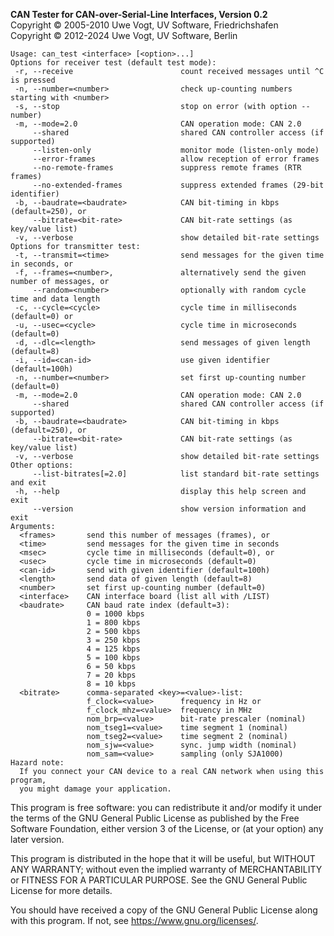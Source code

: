 __CAN Tester for CAN-over-Serial-Line Interfaces, Version 0.2__ \
Copyright &copy; 2005-2010 Uwe Vogt, UV Software, Friedrichshafen \
Copyright &copy; 2012-2024 Uwe Vogt, UV Software, Berlin

```
Usage: can_test <interface> [<option>...]
Options for receiver test (default test mode):
 -r, --receive                        count received messages until ^C is pressed
 -n, --number=<number>                check up-counting numbers starting with <number>
 -s, --stop                           stop on error (with option --number)
 -m, --mode=2.0                       CAN operation mode: CAN 2.0
     --shared                         shared CAN controller access (if supported)
     --listen-only                    monitor mode (listen-only mode)
     --error-frames                   allow reception of error frames
     --no-remote-frames               suppress remote frames (RTR frames)
     --no-extended-frames             suppress extended frames (29-bit identifier)
 -b, --baudrate=<baudrate>            CAN bit-timing in kbps (default=250), or
     --bitrate=<bit-rate>             CAN bit-rate settings (as key/value list)
 -v, --verbose                        show detailed bit-rate settings
Options for transmitter test:
 -t, --transmit=<time>                send messages for the given time in seconds, or
 -f, --frames=<number>,               alternatively send the given number of messages, or
     --random=<number>                optionally with random cycle time and data length
 -c, --cycle=<cycle>                  cycle time in milliseconds (default=0) or
 -u, --usec=<cycle>                   cycle time in microseconds (default=0)
 -d, --dlc=<length>                   send messages of given length (default=8)
 -i, --id=<can-id>                    use given identifier (default=100h)
 -n, --number=<number>                set first up-counting number (default=0)
 -m, --mode=2.0                       CAN operation mode: CAN 2.0
     --shared                         shared CAN controller access (if supported)
 -b, --baudrate=<baudrate>            CAN bit-timing in kbps (default=250), or
     --bitrate=<bit-rate>             CAN bit-rate settings (as key/value list)
 -v, --verbose                        show detailed bit-rate settings
Other options:
     --list-bitrates[=2.0]            list standard bit-rate settings and exit
 -h, --help                           display this help screen and exit
     --version                        show version information and exit
Arguments:
  <frames>       send this number of messages (frames), or
  <time>         send messages for the given time in seconds
  <msec>         cycle time in milliseconds (default=0), or 
  <usec>         cycle time in microseconds (default=0)
  <can-id>       send with given identifier (default=100h)
  <length>       send data of given length (default=8)
  <number>       set first up-counting number (default=0)
  <interface>    CAN interface board (list all with /LIST)
  <baudrate>     CAN baud rate index (default=3):
                 0 = 1000 kbps
                 1 = 800 kbps
                 2 = 500 kbps
                 3 = 250 kbps
                 4 = 125 kbps
                 5 = 100 kbps
                 6 = 50 kbps
                 7 = 20 kbps
                 8 = 10 kbps
  <bitrate>      comma-separated <key>=<value>-list:
                 f_clock=<value>      frequency in Hz or
                 f_clock_mhz=<value>  frequency in MHz
                 nom_brp=<value>      bit-rate prescaler (nominal)
                 nom_tseg1=<value>    time segment 1 (nominal)
                 nom_tseg2=<value>    time segment 2 (nominal)
                 nom_sjw=<value>      sync. jump width (nominal)
                 nom_sam=<value>      sampling (only SJA1000)
Hazard note:
  If you connect your CAN device to a real CAN network when using this program,
  you might damage your application.
```

This program is free software: you can redistribute it and/or modify
it under the terms of the GNU General Public License as published by
the Free Software Foundation, either version 3 of the License, or
(at your option) any later version.

This program is distributed in the hope that it will be useful,
but WITHOUT ANY WARRANTY; without even the implied warranty of
MERCHANTABILITY or FITNESS FOR A PARTICULAR PURPOSE.  See the
GNU General Public License for more details.

You should have received a copy of the GNU General Public License
along with this program.  If not, see <https://www.gnu.org/licenses/>.
